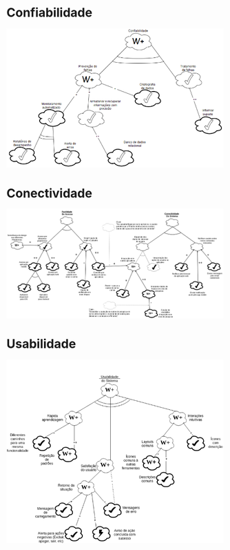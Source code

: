 # Confiabilidade

![](img/NFR-confiabilidade.png)

# Conectividade

![](img/NFR_Conectividade.png)

# Usabilidade

![](img/NFR-Usabilidade.png)
